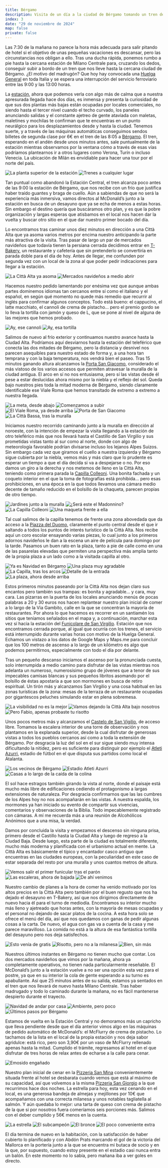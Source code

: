 ```yaml
---
title: Bérgamo
description: Visita de un día a la ciudad de Bérgamo tomando un tren desde Milán.
index: 3
date: "29 de noviembre de 2024"
map: false
private: false
---
```

Las 7:30 de la mañana no parece la hora más adecuada para salir pitando de hotel si el objetivo de unas pequeñas vacaciones es descansar, pero las circunstancias nos obligan a ello. Tras una ducha rápida, ponemos rumbo a pie hasta la cercana estación de Milano Centrale para, cruzando los dedos, conseguir subir a bordo de un tren que nos lleve hasta la cercana ciudad de Bérgamo. ¿El motivo del madrugón? Que hoy hay convocada una [Huelga General](https://www.ilmessaggero.it/es/huelga_general_de_transporte_en_italia_el_29_de_noviembre-8502341.html "Huela General de Transporte en Italia del 29 de noviembre de 2024") en toda Italia y se espera una interrupción del servicio ferroviario entre las 9:00 y las 13:00 horas.

La [estación](https://es.wikipedia.org/wiki/Estaci%C3%B3n_de_Mil%C3%A1n_Central "Estación Central de Milán"), ahora que podemos verla con algo más de calma que a nuestra apresurada llegada hace dos días, es inmensa y presenta la curiosidad de que sus dos plantas más bajas están ocupadas por locales comerciales, no siendo hasta el tercer nivel cuando el techo curvado, los paneles anunciando salidas y el constante ajetreo de gente ataviada con maletas, maletines y mochilas te confirman que te encuentras en un punto neurálgico para los desplazamientos desde y hasta la ciudad. Tenemos suerte, y a través de las máquinas automáticas conseguimos sendos billetes de segunda clase por 6€ en el tren de las 8:05 a [Bérgamo](https://es.wikipedia.org/wiki/B%C3%A9rgamo "Ciudad de Bérgamo"). El tren, esperando en el andén desde unos minutos antes, sale puntualmente de la estación mientras observamos por la ventana cómo a través de esas vías podríamos plantearnos ir a otros lugares como Verona, Turín o incluso Venecia. La ubicación de Milán es envidiable para hacer una tour por el norte del país.

![La planta superior de la estación](M24D02A01)
![Trenes a cualquier lugar](M24D02A02)

Tan puntual como abandonó la Estación Central, el tren alcanza poco antes de las 9:00 la estación de Bérgamo, que nos recibe con un frío que justifica haber traído guantes y braga de cuello. Aún a sabiendas de que no será la experiencia más inmersiva, vamos directos al McDonald’s junto a la estación en busca de un desayuno que ya se echa de menos a estas horas. Sin embargo el destino quería que buscáramos otro plan, y es que la pobre organización y largas esperas que atisbamos en el local nos hacen dar la vuelta y buscar otro sitio en el que dar nuestro primer bocado del día.

Lo encontramos tras caminar unos diez minutos en dirección a una Città Alta que ya asoma varios metros por encima nuestro anticipando la parte más atractiva de la visita. Tras pasar de largo un par de mercados navideños que todavía tienen la persiana cerrada decidimos entrar en [T-Bakery](https://www.tbakerybergamo.com/ "T-Bakery, cafetería y restaurante de Bérgamo"), un restaurante y cafetería que sin pretenderlo se convertiría en parada doble para el día de hoy. Antes de llegar, me confunden por segunda vez con un local de la zona al que poder pedir indicaciones para llegar a la estación.

![La Città Alta ya asoma](M24D02A03)
![Mercados navideños a medio abrir](M24D02A04)

Hacemos nuestro pedido lamentando por enésima vez que aunque ambas partes dominemos idiomas tan cercanos entre sí como el italiano y el español, en según qué momento no quede más remedio que recurrir al inglés para confirmar algunos conceptos. Todo está bueno: el cappucino, el latte macchiato, el cannoli de crema de pistacho… pero el premio gordo se lo lleva la tortilla con jamón y queso de L, que se pone al nivel de alguna de las mejores que hemos probado.

![Ay, ese cannoli](M24D02A05)
![Ay, esa tortilla](M24D02A06)

Salimos de nuevo al frío exterior y continuamos nuestro avance hasta la Ciudad Alta. Podríamos aquí desviarnos hasta la estación del teleférico que conecta las dos mitades de Bérgamo, pero la distancia y desnivel nos parecen asequibles para nuestro estado de forma y, a una hora tan temprana y con la baja temperatura, nos vendrá bien el paseo. Tras 15 minutos ganando altura alcanzamos la [Porta San Giacomo](https://it.wikipedia.org/wiki/Porta_San_Giacomo "Porta San Giacomo"), considerado el más vistoso de los varios accesos que permiten atravesar la muralla de la ciudad antigua. El arco en sí no nos entusiasma, pero sí las vistas desde él pese a estar deslucidas ahora mismo por la niebla y el reflejo del sol. Queda bajo nuestros pies toda la mitad moderna de Bérgamo, siendo claramente identificable ese Viale Roma que hemos transitado de extremo a extremo a nuestra llegada.

![La meta, desde abajo](M24D02A07)
![Comenzamos a subir](M24D02A08)
![El Viale Roma, ya desde arriba](M24D02A09)
![Porta de San Giacomo](M24D02A10)
![La Città Bassa, tras la muralla](M24D02A11)

Iniciamos nuestro recorrido caminando junto a la muralla en dirección al noroeste, con la intención de empezar la visita llegando a la estación de otro teleférico más que nos llevará hasta el Castillo de San Virgilio y sus prometidas vistas tanto al sur como al norte, donde con algo de meteorología favorable podrían divisarse incluso los lejanos Alpes Suizos. Sin embargo cada vez que giramos el cuello a nuestra izquierda y Bérgamo sigue cubierta por la niebla, vemos más y más claro que lo prudente es esperar un tiempo a que el día decida si va a despejarse o no. Por eso damos un giro a la derecha y nos metemos de lleno en la Città Alta, teniendo como primera parada la [Capilla Colleoni](https://es.wikipedia.org/wiki/Capilla_Colleoni "Capilla Colleoni"). Una bonita fachada y un coqueto interior en el que la toma de fotografías está prohibida… pero esas prohibiciones, en una época en la que todos llevamos una cámara medio decente de tamaño reducido en el bolsillo de la chaqueta, parecen propias de otro tiempo.

![Jardines junto a la muralla](M24D02A12)
![¿Será este el Madonnino?](M24D02A13)
![La Capilla Colleoni](M24D02A14)
![Una maqueta frente a ella](M24D02A15)

Tal cual salimos de la capilla tenemos de frente una zona abovedada que da acceso a la [Piazza del Duomo](https://it.wikipedia.org/wiki/Piazza_del_Duomo_(Bergamo) "Piazza del Duomo de Bérgamo"), claramente el punto central desde el que ir saltando a todos los puntos de interés turístico de la Città Alta. Nos recibe aquí un coro escolar ensayando varias piezas, lo cual junto a los primeros adornos navideños le dan a la escena un aire de película para domingo por la tarde. Pasamos un buen rato en la plaza, tanto a pie de calle como en una de las pasarelas elevadas que permiten una perspectiva más amplia tanto de la propia plaza a un lado como a la visitada capilla al otro.

![Ya es Navidad en Bérgamo](M24D02A16)
![Una plaza muy agradable](M24D02A17)
![La Capilla, tras los arcos](M24D02A18)
![Detalle de la entrada](M24D02A19)
![La plaza, ahora desde arriba](M24D02A20)

Estos primeros minutos paseando por la Città Alta nos dejan claro sus encantos pero también sus trampas: es bonita y agradable… y cara, muy cara. Las pizarras en la puerta de los locales anunciando menús de pocas palabras a 20 y 30 euros nos hacen replantear nuestro plan inicial de comer a lo largo de la Via Gambito, calle en la que se concentran la mayoría de restaurantes. Por ahora lo que hacemos es recorrer en un santiamén los sitios que teníamos señalados en el mapa y, a continuación, marchar esta vez sí hacia la estación del [Funicolare de San Virgilio](https://en.wikipedia.org/wiki/Bergamo_%E2%80%93_San_Vigilio_funicular "Funicular de Bérgamo-San Virgilio (en inglés)"). Estación que nos encontramos cerrada porque, al igual que ocurría con los trenes, el servicio está interrumpido durante varias horas con motivo de la Huelga General. Echamos un vistazo a los datos de Google Maps y Maps.me para concluir que los 100 metros de ascenso a lo largo de un kilómetro es algo que podemos permitirnos, especialmente con todo el día por delante.

Tras un pequeño descanso iniciamos el ascenso por la pronunciada cuesta, solo interrumpida a medio camino para disfrutar de las vistas mientras nos adelanta un numeroso, numerosísimo grupo de jóvenes que a tenor de sus impecables camisas blancas y sus pequeños libritos asomando por el bolsillo de éstas apostaría a que son mormones en busca de retiro espiritual. Un tirón más y alcanzamos San Virgilio y una cosa habitual en las zonas turísticas de la zona: mesas de la terraza de un restaurante ocupadas por gigantescos peluches simulando estar en plena sobremesa.

![La visibilidad no es la mejor](M24D02A21)
![Vamos dejando la Città Alta bajo nosotros](M24D02A22)
![Pero Fabio, apenas probaste tu risotto](M24D02A23)

Unos pocos metros más y alcanzamos el [Castelo de San Vigilio](https://it.wikipedia.org/wiki/Castello_di_San_Vigilio "Castillo de San Vigilio (en italiano)"), de acceso libre. Tomamos la escalera interior de una torre de observación y nos plantamos en la explanada superior, desde la cual disfrutar de generosas vistas a todos los pueblos cercanos así como a toda la extensión de Bérgamo. Por desgracia la luz del sol en el sur sigue siendo muy intensa dificultando la nitidez, pero es suficiente para distinguir por ejemplo el [Atleti Azurri](https://it.wikipedia.org/wiki/Castello_di_San_Vigilio "Estadio Atleti Azzurri d'Italia"), estadio de fútbol en el que disputa sus partidos como local el Atalanta.

![Los vecinos de Bérgamo](M24D02A24)
![Estadio Atleti Azurri](M24D02A25)
![Casas a lo largo de la caída de la colina](M24D02A26)

El sol hace estragos también girando la vista al norte, donde el paisaje está mucho más libre de edificaciones cediendo el protagonismo a largas extensiones de naturaleza. Por desgracia confirmarnos que las las cumbres de los Alpes hoy no nos acompañarán en las vistas. A nuestra espalda, los mormones ya han iniciado su evento de compartir sus vivencias, comentarios y observaciones de la Biblia. Todo impecablemente registrado con cámaras. A mí me recuerda más a una reunión de Alcohólicos Anónimos que a una misa, la verdad.

Damos por concluida la visita y empezamos el descenso sin ninguna prisa, primero desde el Castillo hasta la Ciudad Alta y luego de regreso a la Ciudad Baja. Desde luego, esta parte de la ciudad es totalmente diferente, mucho más moderna y planificada con el urbanismo actual en mente. La Città Alta es básicamente el típico y encantador casco antiguo que encuentras en las ciudades europeas, con la peculiaridad en este caso de estar separada del resto por una muralla y unos cuantos metros de altura.

![Vemos salir el primer funicular tras el parón](M24D02A27)
![Las escaleras, ahora de bajada](M24D02A28)
![De ahí venimos](M24D02A29)

Nuestro cambio de planes a la hora de comer ha venido motivado por los altos precios en la Città Alta pero también por el buen regusto que nos ha dejado el desayuno en T-Bakery, así que nos dirigimos directamente de nuevo hacia él para el turno de mediodía. Encontramos su interior mucho más lleno y ajetreado que horas antes, con la mayoría de mesas ocupadas y el personal no dejando de sacar platos de la cocina. A esta hora solo se ofrece el menú del día, así que nos quedamos con ganas de pedir algunas cosas a la carta. De nuevo, el agua con gas va a cuenta de la casa y me parece maravilloso. La comida no está a la altura de esa fantástica tortilla del desayuno pero nos deja satisfechos.

![Esto venía de gratis](M24D02A30)
![Risotto, pero no a la milanesa](M24D02A31)
![Bien, sin más](M24D02A32)

Nuestros últimos instantes en Bérgamo no tienen mucho que contar. Los dos mercados navideños que vimos por la mañana, ahora ya completamente operativos, no tienen nada particularmente reseñable. El McDonald’s junto a la estación vuelve a no ser una opción esta vez para el postre, ya que en su interior la cola de gente esperando a su turno es apabullante. Así que 25 minutos antes de su salida, estamos ya sentados en el tren que nos llevará de nuevo hasta Milano Centrale. Tras haber madrugado y todo lo caminado durante la mañana, no es fácil mantenerse despierto durante el trayecto.

![Navidad de andar por casa](M24D02A33)
![Ambiente, pero poco](M24D02A34)
![Últimos pasos por Bérgamo](M24D02A35)

Estamos de vuelta en la Estación Central y no demoramos más un capricho que lleva pendiente desde que el día anterior vimos algo en las máquinas de pedido automático de McDonald’s: el McFlurry de crema de pistacho. Lo tachamos de la lista en el local de la propia estación y nos deja sabor agridulce: está rico, pero son 3,90€ por un vaso de McFlurry rellenado apenas hasta la mitad. Cumplido el trámite, regresamos al hotel en el que disfrutar de tres horas de relax antes de echarse a la calle para cenar.

![Emosido engañado](M24D02A36)

Nuestro plan inicial de cenar en la [Pizzeria San Mina](https://maps.app.goo.gl/9cMWpZrsWiqqUw6p7 "Ristorante Pizzeria San Mina") convenientemente situada frente al hotel se desbarata cuando vemos que está al máximo de su capacidad, así que volvemos a la misma [Pizzeria San Giorgio](https://maps.app.goo.gl/HSW3cASxqbQu9n9x7 "San Giorgio Ristorante-Pizzeria") a la que recurrimos hace dos noches. La estrella para hoy, esta vez cenando en el local, es una generosa bandeja de almejas y mejillones por 10€ que acompañamos con una correcta milanesa y unos notables tagliatella al salmón. Y aún quedaba lo mejor: una tarta de queso con crema de pistacho de la que si por nosotros fuera comeríamos seis porciones más. Salimos con el deber cumplido y 56€ menos en la cuenta.

![La estrella](M24D02A37)
![El subcampeón](M24D02A38)
![El bronce](M24D02A39)
![El poco conveniente extra](M24D02A40)

El día termina de nuevo en la habitación, con la satisfacción de haber cubierto lo planificado y con Abdón Prats marcando el gol de la victoria del Mallorca en la portería junto a la que se encuentra mi butaca de socio y en la que, por supuesto, cuando estoy presente en el estadio casi nunca entra un balón. En este momento no lo sabía, pero mañana iba a ver goles en directo.

